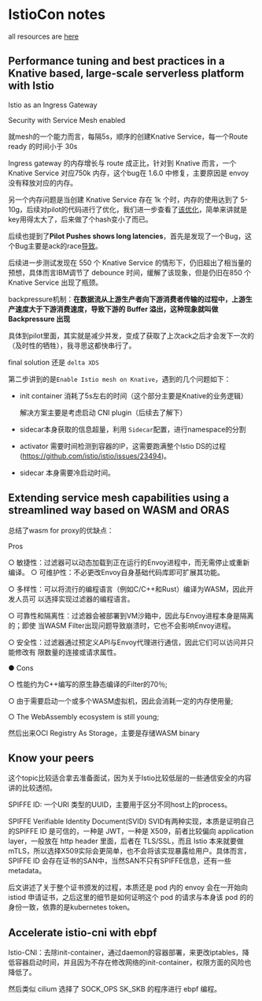 # IstioCon notes

all resources are [here](https://events.istio.io/istiocon-2021/sessions/)

## Performance tuning and best practices in a Knative based, large-scale serverless platform with Istio

Istio as an Ingress Gateway

Security with Service Mesh enabled

就mesh的一个能力而言，每隔5s，顺序的创建Knative Service，每一个Route ready 的时间小于 30s

Ingress gateway 的内存增长与 route 成正比，针对到 Knative 而言，一个Knative Service 对应750k 内存，这个bug在 1.6.0 中修复，主要原因是 envoy 没有释放对应的内存。

另一个内存问题是当创建 Knative Service 存在 1k 个时，内存的使用达到了 5-10g，后续对pilot的代码进行了优化，我们进一步查看了[该优化](https://github.com/istio/istio/pull/25532)，简单来讲就是key用得太大了，后来做了个hash变小了而已。

后续也提到了**Pilot Pushes shows long latencies**，首先是发现了一个Bug，这个Bug主要是ack的race[导致](https://github.com/istio/istio/issues/23029#issuecomment-642952307)。

后续进一步测试发现在 550 个 Knative Service 的情形下，仍旧超出了相当量的预想，具体而言IBM调节了 debounce 时间，缓解了该现象，但是仍旧在850 个 Knative Service 出现了瓶颈。

backpressure机制：**在数据流从上游生产者向下游消费者传输的过程中，上游生产速度大于下游消费速度，导致下游的 Buffer 溢出，这种现象就叫做 Backpressure 出现**

具体到pilot里面，其实就是减少并发，变成了获取了上次ack之后才会发下一次的（及时性的牺牲），我寻思这都快串行了。

final solution 还是 `delta XDS`

第二步讲到的是`Enable Istio mesh on Knative`，遇到的几个问题如下：

- init container 消耗了5s左右的时间（这个部分主要是Knative的业务逻辑）

  解决方案主要是考虑启动 CNI plugin（后续去了解下）

- sidecar本身获取的信息超量，利用 `Sidecar`配置，进行namespace的分割

- activator 需要时间检测到容器的IP，这需要跑满整个Istio DS的过程(https://github.com/istio/istio/issues/23494)。

- sidecar 本身需要冷启动时间。

## Extending service mesh capabilities using a streamlined way based on WASM and ORAS

总结了wasm for proxy的优缺点：

 Pros 

○ 敏捷性：过滤器可以动态加载到正在运行的Envoy进程中，而无需停止或重新编译。 ○ 可维护性：不必更改Envoy自身基础代码库即可扩展其功能。 

○ 多样性：可以将流行的编程语言（例如C/C++和Rust）编译为WASM，因此开发人员可 以选择实现过滤器的编程语言。 

○ 可靠性和隔离性：过滤器会被部署到VM沙箱中，因此与Envoy进程本身是隔离的；即使 当WASM Filter出现问题导致崩溃时，它也不会影响Envoy进程。 

○ 安全性：过滤器通过预定义API与Envoy代理进行通信，因此它们可以访问并只能修改有 限数量的连接或请求属性。 

● Cons 

○ 性能约为C++编写的原生静态编译的Filter的70％; 

○ 由于需要启动一个或多个WASM虚拟机，因此会消耗一定的内存使用量; 

○ The WebAssembly ecosystem is still young;

然后出来OCI Registry As Storage，主要是存储WASM binary



## Know your peers

这个topic比较适合拿去准备面试，因为关于Istio比较低层的一些通信安全的内容讲的比较透彻。

SPIFFE ID: 一个URI 类型的UUID，主要用于区分不同host上的process。

SPIFFE Verifiable Identity Document(SVID) SVID有两种实现，本质是证明自己的SPIFFE ID 是可信的，一种是 JWT，一种是 X509，前者比较偏向 application layer，一般放在 http header 里面，后者在 TLS/SSL，而且 Istio 本来就要做 mTLS，所以选择X509实际会更简单，也不会将该实现暴露给用户。具体而言，SPIFFE ID 会存在证书的SAN中，当然SAN不只有SPIFFE信息，还有一些metadata。

后文讲述了关于整个证书颁发的过程，本质还是 pod 内的 envoy 会在一开始向 istiod 申请证书，之后这里的细节是如何证明这个 pod 的请求与本身该 pod 的的身份一致，依靠的是kubernetes token。

## Accelerate istio-cni with ebpf

Istio-CNI：去除init-container，通过daemon的容器部署，来更改iptables，降低容器启动时间，并且因为不存在修改网络的init-container，权限方面的风险也降低了。

然后类似 cilium 选择了 SOCK_OPS SK_SKB 的程序进行 ebpf 编程。

